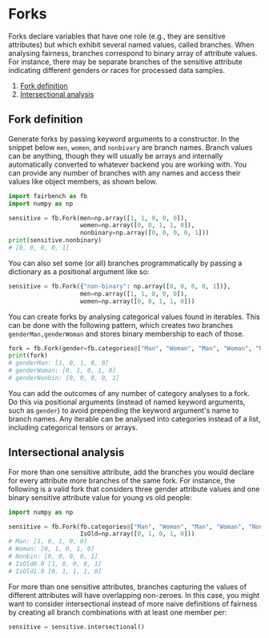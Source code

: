 # Forks

Forks declare variables that have one role
(e.g., they are sensitive attributes) but which exhibit
several named values, called branches.
When analysing fairness, branches correspond to
binary array of attribute values. For instance, there
may be separate branches of the sensitive attribute
indicating different genders or races for processed
data samples.

1. [Fork definition](#fork-definition)
2. [Intersectional analysis](#intersectional-analysis)

## Fork definition

Generate forks by passing keyword
arguments to a constructor. 
In the snippet below `men`, `women`, and `nonbiνary` are
branch names. Branch values can be anything,
though they will usually be arrays and internally
automatically converted to whatever backend
you are working with. You can provide any number of branches
with any names and access their values like object members,
as shown below.

```python
import fairbench as fb
import numpy as np

sensitive = fb.Fork(men=np.array([1, 1, 0, 0, 0]), 
                    women=np.array([0, 0, 1, 1, 0]),
                    nonbinary=np.array([0, 0, 0, 0, 1]))
print(sensitive.nonbinary)
# [0, 0, 0, 0, 1]
```



You can also set some (or all) branches programmatically
by passing a dictionary as a positional argument like so:
```python
sensitive = fb.Fork({"non-binary": np.array([0, 0, 0, 0, 1])}, 
                    men=np.array([1, 1, 0, 0, 0]), 
                    women=np.array([0, 0, 1, 1, 0]))
```

You can create forks by analysing categorical values found in iterables.
This can be done with the following pattern, which
creates two branches `genderMan,genderWoman` and stores binary
membership to each of those. 

```python
fork = fb.Fork(gender=fb.categories@["Man", "Woman", "Man", "Woman", "Nonbin"])
print(fork)
# genderMan: [1, 0, 1, 0, 0]
# genderWoman: [0, 1, 0, 1, 0]
# genderNonbin: [0, 0, 0, 0, 1]
```

You can add the outcomes of any number of 
category analyses to a fork. Do this via
positional arguments
(instead of named keyword arguments, such as `gender`)
to avoid prepending the keyword argument's name to branch names.
Any iterable can be analysed into categories instead of a list, 
including categorical tensors or arrays.


## Intersectional analysis

For more than one sensitive
attribute, add the branches you would declare for
every attribute more branches of the same fork.
For instance, the following is a valid fork that considers three
gender attribute values and one binary sensitive attribute 
value for young vs old people:

```python
import numpy as np

sensitive = fb.Fork(fb.categories@["Man", "Woman", "Man", "Woman", "Nonbin"], 
                    IsOld=np.array([0, 1, 0, 1, 0]))
# Man: [1, 0, 1, 0, 0]
# Woman: [0, 1, 0, 1, 0]
# Nonbin: [0, 0, 0, 0, 1]
# IsOld0.0 [1, 0, 0, 0, 1]
# IsOld1.0 [0, 1, 1, 1, 0]
```

For more than one sensitive attributes,
branches capturing the values of different attributes
will have overlapping non-zeroes.
In this case, you might want to consider intersectional 
instead of more naive definitions of fairness
by creating all branch combinations with at least
one member per:

```python 
sensitive = sensitive.intersectional()
```
